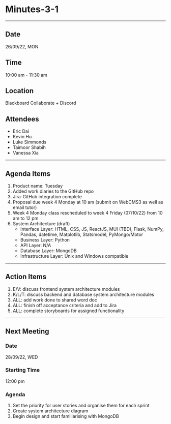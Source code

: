 # Minutes-3-1

---

## Date

26/09/22, MON

## Time

10:00 am - 11:30 am

## Location

Blackboard Collaborate + Discord

## Attendees

- Eric Dai
- Kevin Hu
- Luke Simmonds
- Taimoor Shabih
- Vanessa Xia

---

## Agenda Items

1. Product name: Tuesday
2. Added work diaries to the GitHub repo
3. Jira-GitHub integration complete
4. Proposal due week 4 Monday at 10 am (submit on WebCMS3 as well as email tutor)
5. Week 4 Monday class rescheduled to week 4 Friday (07/10/22) from 10 am to 12 pm
6. System Architecture (draft)
    - Interface Layer: HTML, CSS, JS, ReactJS, MUI (TBD), Flask, NumPy, Pandas, datetime, Matplotlib, Statsmodel, PyMongo/Motor
    - Business Layer: Python
    - API Layer: N/A
    - Database Layer: MongoDB
    - Infrastructure Layer: Unix and Windows compatible

---

## Action Items

1. E/V: discuss frontend system architecture modules
2. K/L/T: discuss backend and database system architecture modules
3. ALL: add work done to shared word doc
4. ALL: finish off acceptance criteria and add to Jira
5. ALL: complete storyboards for assigned functionality

---

## Next Meeting

### Date

28/09/22, WED

### Starting Time

12:00 pm

### Agenda

1. Set the priority for user stories and organise them for each sprint
2. Create system architecture diagram
3. Begin design and start familiarising with MongoDB
